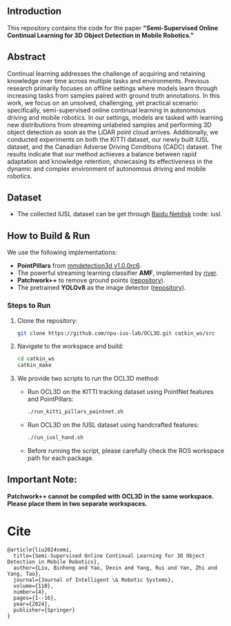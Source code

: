 ## Introduction
This repository contains the code for the paper **"Semi-Supervised Online Continual Learning for 3D Object Detection in Mobile Robotics."**

## Abstract
Continual learning addresses the challenge of acquiring and retaining knowledge over time across multiple tasks and environments. Previous research primarily focuses on offline settings where models learn through increasing tasks from samples paired with ground truth annotations. In this work, we focus on an unsolved, challenging, yet practical scenario: specifically, semi-supervised online continual learning in autonomous driving and mobile robotics. In our settings, models are tasked with learning new distributions from streaming unlabeled samples and performing 3D object detection as soon as the LiDAR point cloud arrives. Additionally, we conducted experiments on both the KITTI dataset, our newly built IUSL dataset, and the Canadian Adverse Driving Conditions (CADC) dataset. The results indicate that our method achieves a balance between rapid adaptation and knowledge retention, showcasing its effectiveness in the dynamic and complex environment of autonomous driving and mobile robotics.
## Dataset
- The collected IUSL dataset can be get through [Baidu Netdisk](https://pan.baidu.com/s/1Zu4pUBITQt-lA0LHD7FCIg?pwd=iusl) code: iusl.


## How to Build & Run

We use the following implementations:

- **PointPillars** from [mmdetection3d v1.0.0rc6](https://github.com/open-mmlab/mmdetection3d/tree/v1.0.0rc6).
- The powerful streaming learning classifier **AMF**, implemented by [river](https://github.com/online-ml/river).
- **Patchwork++** to remove ground points ([repository](https://github.com/url-kaist/patchwork-plusplus)).
- The pretrained **YOLOv8** as the image detector ([repository](https://github.com/ultralytics/ultralytics)).

### Steps to Run

1. Clone the repository:
   ```bash
   git clone https://github.com/npu-ius-lab/OCL3D.git catkin_ws/src
   ```

2. Navigate to the workspace and build:
   ```bash
   cd catkin_ws
   catkin_make
   ```

3. We provide two scripts to run the OCL3D method:
   - Run OCL3D on the KITTI tracking dataset using PointNet features and PointPillars:
     ```bash
     ./run_kitti_pillars_pointnet.sh
     ```

   - Run OCL3D on the IUSL dataset using handcrafted features:
     ```bash
     ./run_iusl_hand.sh
     ```
   - Before running the script, please carefully check the ROS workspace path for each package.
## Important Note:
**Patchwork++ cannot be compiled with OCL3D in the same workspace. Please place them in two separate workspaces.**

# Cite
```
@article{liu2024semi,
  title={Semi-Supervised Online Continual Learning for 3D Object Detection in Mobile Robotics},
  author={Liu, Binhong and Yao, Dexin and Yang, Rui and Yan, Zhi and Yang, Tao},
  journal={Journal of Intelligent \& Robotic Systems},
  volume={110},
  number={4},
  pages={1--16},
  year={2024},
  publisher={Springer}
}
```


